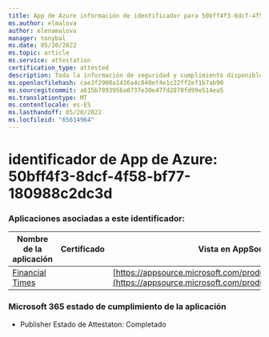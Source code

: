 ```yaml
---
title: App de Azure información de identificador para 50bff4f3-8dcf-4f58-bf77-180988c2dc3d
ms.author: elmalova
author: elenamalova
manager: tonybal
ms.date: 05/20/2022
ms.topic: article
ms.service: attestation
certification_type: attested
description: Toda la información de seguridad y cumplimiento disponible para 50bff4f3-8dcf-4f58-bf77-180988c2dc3d.
ms.openlocfilehash: cae3f2900a1436a4c840ef4e1c22ff2ef1b7ab90
ms.sourcegitcommit: a615b7893956a0737e30e477d2870fd99e514ea5
ms.translationtype: MT
ms.contentlocale: es-ES
ms.lasthandoff: 05/20/2022
ms.locfileid: "65614964"
---
```

# <a name="azure-app-id-50bff4f3-8dcf-4f58-bf77-180988c2dc3d"></a>identificador de App de Azure: 50bff4f3-8dcf-4f58-bf77-180988c2dc3d


### <a name="apps-associated-with-this-id"></a>Aplicaciones asociadas a este identificador:
| **Nombre de la aplicación** | **Certificado** | **Vista en AppSource** |
|--------------|---------------|-----------------------|
| [Financial Times](../forward/WA200004054.md) |  | [https://appsource.microsoft.com/product/office/WA200004054](https://appsource.microsoft.com/product/office/WA200004054) |

### <a name="microsoft-365-app-compliance-status"></a>Microsoft 365 estado de cumplimiento de la aplicación
- Publisher Estado de Attestaton: Completado

